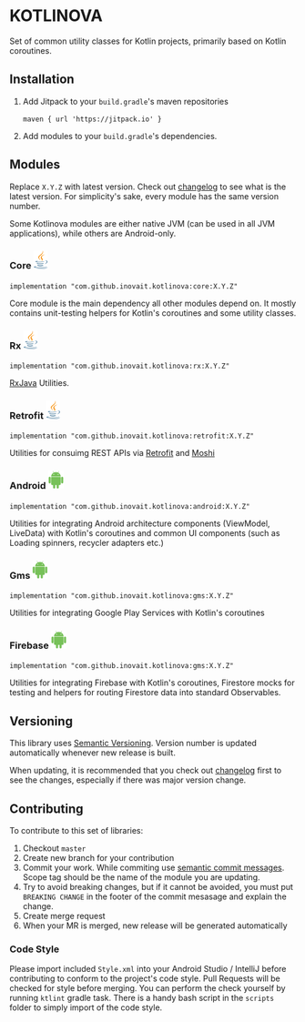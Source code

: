 # KOTLINOVA

Set of common utility classes for Kotlin projects, primarily based on Kotlin coroutines.

## Installation

1. Add Jitpack to your `build.gradle`'s maven repositories

    ```
    maven { url 'https://jitpack.io' }
    ```

2. Add modules to your `build.gradle`'s dependencies.

## Modules

Replace `X.Y.Z` with latest version. Check out [changelog](https://github.com/inovait/kotlinova/blob/master/CHANGELOG.MD) to see what is the latest version. For simplicity's sake, every module has the same version number.

Some Kotlinova modules are either native JVM (can be used in all JVM applications),
while others are Android-only.

### Core ![Java Module](docs/java_module.png)

`implementation "com.github.inovait.kotlinova:core:X.Y.Z"`

Core module is the main dependency all other modules depend on. It mostly contains unit-testing helpers for Kotlin's coroutines and some utility classes.

### Rx ![Java Module](docs/java_module.png)

`implementation "com.github.inovait.kotlinova:rx:X.Y.Z"`

[RxJava](https://github.com/ReactiveX/RxJava) Utilities.

### Retrofit ![Java Module](docs/java_module.png)

`implementation "com.github.inovait.kotlinova:retrofit:X.Y.Z"`

Utilities for consuimg REST APIs via [Retrofit](https://github.com/square/retrofit) and [Moshi](https://github.com/square/moshi)

### Android ![Android Module](docs/android_module.png)

`implementation "com.github.inovait.kotlinova:android:X.Y.Z"`

Utilities for integrating Android architecture components (ViewModel, LiveData) with Kotlin's coroutines and common UI components (such as Loading spinners, recycler adapters etc.)

### Gms ![Android Module](docs/android_module.png)

`implementation "com.github.inovait.kotlinova:gms:X.Y.Z"`

Utilities for integrating Google Play Services with Kotlin's coroutines

### Firebase ![Android Module](docs/android_module.png)

`implementation "com.github.inovait.kotlinova:gms:X.Y.Z"`

Utilities for integrating Firebase with Kotlin's coroutines, Firestore mocks for testing and helpers for routing Firestore data into standard Observables.

## Versioning

This library uses [Semantic Versioning](https://semver.org/). Version number is updated automatically whenever new release is built.

When updating, it is recommended that you check out [changelog](https://github.com/inovait/kotlinova/blob/master/CHANGELOG.MD) first to see the changes, especially if there was major version change.

## Contributing

To contribute to this set of libraries:

1. Checkout `master`
2. Create new branch for your contribution
3. Commit your work. While commiting use [semantic commit messages](https://github.com/angular/angular/blob/master/CONTRIBUTING.md#commit). Scope tag should be the name of the module you are updating.
4. Try to avoid breaking changes, but if it cannot be avoided, you must put `BREAKING CHANGE` in the footer of the commit mesasage and explain the change.
5. Create merge request
6. When your MR is merged, new release will be generated automatically

### Code Style

Please import included `Style.xml` into your Android Studio / IntelliJ before contributing to conform to the project's code style. Pull Requests will be checked for style before merging. You can perform the check yourself by running `ktlint` gradle task.
There is a handy bash script in the `scripts` folder to simply import of the code style.